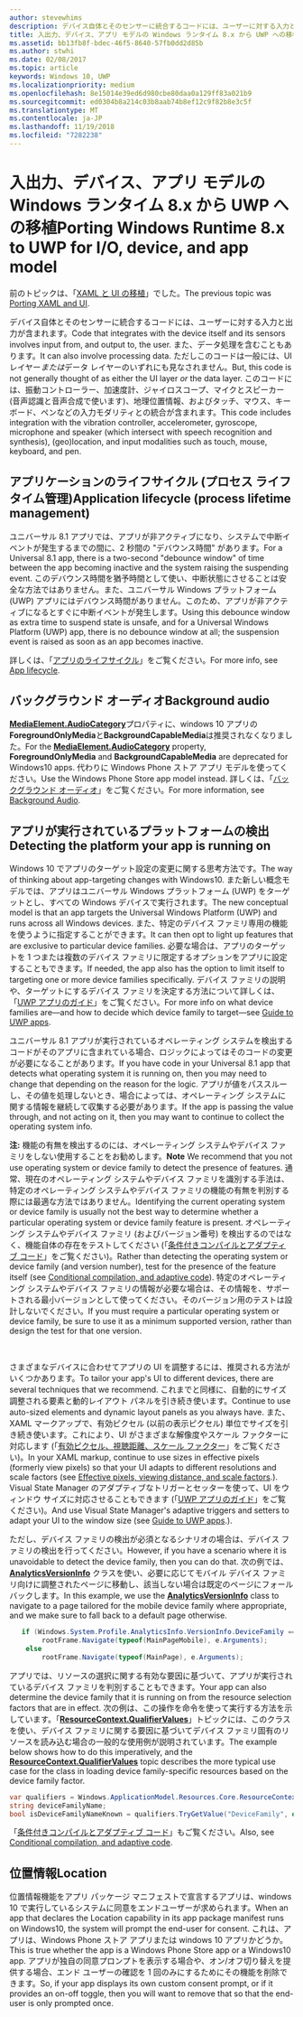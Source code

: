 ```yaml
---
author: stevewhims
description: デバイス自体とそのセンサーに統合するコードには、ユーザーに対する入力と出力が含まれます。
title: 入出力、デバイス、アプリ モデルの Windows ランタイム 8.x から UWP への移植'
ms.assetid: bb13fb8f-bdec-46f5-8640-57fb0dd2d85b
ms.author: stwhi
ms.date: 02/08/2017
ms.topic: article
keywords: Windows 10, UWP
ms.localizationpriority: medium
ms.openlocfilehash: 8e15014e39ed6d980cbe80daa0a129ff83a021b9
ms.sourcegitcommit: ed0304b8a214c03b8aab74b8ef12c9f82b8e3c5f
ms.translationtype: MT
ms.contentlocale: ja-JP
ms.lasthandoff: 11/19/2018
ms.locfileid: "7282238"
---
```

# <a name="porting-windows-runtime-8x-to-uwp-for-io-device-and-app-model"></a><span data-ttu-id="0bacf-104">入出力、デバイス、アプリ モデルの Windows ランタイム 8.x から UWP への移植</span><span class="sxs-lookup"><span data-stu-id="0bacf-104">Porting Windows Runtime 8.x to UWP for I/O, device, and app model</span></span>




<span data-ttu-id="0bacf-105">前のトピックは、「[XAML と UI の移植](w8x-to-uwp-porting-xaml-and-ui.md)」でした。</span><span class="sxs-lookup"><span data-stu-id="0bacf-105">The previous topic was [Porting XAML and UI](w8x-to-uwp-porting-xaml-and-ui.md).</span></span>

<span data-ttu-id="0bacf-106">デバイス自体とそのセンサーに統合するコードには、ユーザーに対する入力と出力が含まれます。</span><span class="sxs-lookup"><span data-stu-id="0bacf-106">Code that integrates with the device itself and its sensors involves input from, and output to, the user.</span></span> <span data-ttu-id="0bacf-107">また、データ処理を含むこともあります。</span><span class="sxs-lookup"><span data-stu-id="0bacf-107">It can also involve processing data.</span></span> <span data-ttu-id="0bacf-108">ただしこのコードは一般には、UI レイヤー*または*データ レイヤーのいずれにも見なされません。</span><span class="sxs-lookup"><span data-stu-id="0bacf-108">But, this code is not generally thought of as either the UI layer *or* the data layer.</span></span> <span data-ttu-id="0bacf-109">このコードには、振動コントローラー、加速度計、ジャイロスコープ、マイクとスピーカー (音声認識と音声合成で使います)、地理位置情報、およびタッチ、マウス、キーボード、ペンなどの入力モダリティとの統合が含まれます。</span><span class="sxs-lookup"><span data-stu-id="0bacf-109">This code includes integration with the vibration controller, accelerometer, gyroscope, microphone and speaker (which intersect with speech recognition and synthesis), (geo)location, and input modalities such as touch, mouse, keyboard, and pen.</span></span>

## <a name="application-lifecycle-process-lifetime-management"></a><span data-ttu-id="0bacf-110">アプリケーションのライフサイクル (プロセス ライフタイム管理)</span><span class="sxs-lookup"><span data-stu-id="0bacf-110">Application lifecycle (process lifetime management)</span></span>


<span data-ttu-id="0bacf-111">ユニバーサル 8.1 アプリでは、アプリが非アクティブになり、システムで中断イベントが発生するまでの間に、2 秒間の "デバウンス時間" があります。</span><span class="sxs-lookup"><span data-stu-id="0bacf-111">For a Universal 8.1 app, there is a two-second "debounce window" of time between the app becoming inactive and the system raising the suspending event.</span></span> <span data-ttu-id="0bacf-112">このデバウンス時間を猶予時間として使い、中断状態にさせることは安全な方法ではありません。また、ユニバーサル Windows プラットフォーム (UWP) アプリにはデバウンス時間がありません。このため、アプリが非アクティブになるとすぐに中断イベントが発生します。</span><span class="sxs-lookup"><span data-stu-id="0bacf-112">Using this debounce window as extra time to suspend state is unsafe, and for a Universal Windows Platform (UWP) app, there is no debounce window at all; the suspension event is raised as soon as an app becomes inactive.</span></span>

<span data-ttu-id="0bacf-113">詳しくは、「[アプリのライフサイクル](https://msdn.microsoft.com/library/windows/apps/mt243287)」をご覧ください。</span><span class="sxs-lookup"><span data-stu-id="0bacf-113">For more info, see [App lifecycle](https://msdn.microsoft.com/library/windows/apps/mt243287).</span></span>

## <a name="background-audio"></a><span data-ttu-id="0bacf-114">バックグラウンド オーディオ</span><span class="sxs-lookup"><span data-stu-id="0bacf-114">Background audio</span></span>


<span data-ttu-id="0bacf-115">[**MediaElement.AudioCategory**](https://msdn.microsoft.com/library/windows/apps/br227352)プロパティに、windows 10 アプリの**ForegroundOnlyMedia**と**BackgroundCapableMedia**は推奨されなくなりました。</span><span class="sxs-lookup"><span data-stu-id="0bacf-115">For the [**MediaElement.AudioCategory**](https://msdn.microsoft.com/library/windows/apps/br227352) property, **ForegroundOnlyMedia** and **BackgroundCapableMedia** are deprecated for Windows10 apps.</span></span> <span data-ttu-id="0bacf-116">代わりに Windows Phone ストア アプリ モデルを使ってください。</span><span class="sxs-lookup"><span data-stu-id="0bacf-116">Use the Windows Phone Store app model instead.</span></span> <span data-ttu-id="0bacf-117">詳しくは、「[バックグラウンド オーディオ](https://msdn.microsoft.com/library/windows/apps/mt282140)」をご覧ください。</span><span class="sxs-lookup"><span data-stu-id="0bacf-117">For more information, see [Background Audio](https://msdn.microsoft.com/library/windows/apps/mt282140).</span></span>

## <a name="detecting-the-platform-your-app-is-running-on"></a><span data-ttu-id="0bacf-118">アプリが実行されているプラットフォームの検出</span><span class="sxs-lookup"><span data-stu-id="0bacf-118">Detecting the platform your app is running on</span></span>


<span data-ttu-id="0bacf-119">Windows 10 でアプリのターゲット設定の変更に関する思考方法です。</span><span class="sxs-lookup"><span data-stu-id="0bacf-119">The way of thinking about app-targeting changes with Windows10.</span></span> <span data-ttu-id="0bacf-120">また新しい概念モデルでは、アプリはユニバーサル Windows プラットフォーム (UWP) をターゲットとし、すべての Windows デバイスで実行されます。</span><span class="sxs-lookup"><span data-stu-id="0bacf-120">The new conceptual model is that an app targets the Universal Windows Platform (UWP) and runs across all Windows devices.</span></span> <span data-ttu-id="0bacf-121">また、特定のデバイス ファミリ専用の機能を使うように指定することができます。</span><span class="sxs-lookup"><span data-stu-id="0bacf-121">It can then opt to light up features that are exclusive to particular device families.</span></span> <span data-ttu-id="0bacf-122">必要な場合は、アプリのターゲットを 1 つまたは複数のデバイス ファミリに限定するオプションをアプリに設定することもできます。</span><span class="sxs-lookup"><span data-stu-id="0bacf-122">If needed, the app also has the option to limit itself to targeting one or more device families specifically.</span></span> <span data-ttu-id="0bacf-123">デバイス ファミリの説明や、ターゲットにするデバイス ファミリを決定する方法について詳しくは、「[UWP アプリのガイド](https://msdn.microsoft.com/library/windows/apps/dn894631)」をご覧ください。</span><span class="sxs-lookup"><span data-stu-id="0bacf-123">For more info on what device families are—and how to decide which device family to target—see [Guide to UWP apps](https://msdn.microsoft.com/library/windows/apps/dn894631).</span></span>

<span data-ttu-id="0bacf-124">ユニバーサル 8.1 アプリが実行されているオペレーティング システムを検出するコードがそのアプリに含まれている場合、ロジックによってはそのコードの変更が必要になることがあります。</span><span class="sxs-lookup"><span data-stu-id="0bacf-124">If you have code in your Universal 8.1 app that detects what operating system it is running on, then you may need to change that depending on the reason for the logic.</span></span> <span data-ttu-id="0bacf-125">アプリが値をパススルーし、その値を処理しないとき、場合によっては、オペレーティング システムに関する情報を継続して収集する必要があります。</span><span class="sxs-lookup"><span data-stu-id="0bacf-125">If the app is passing the value through, and not acting on it, then you may want to continue to collect the operating system info.</span></span>

<span data-ttu-id="0bacf-126">**注:** 機能の有無を検出するのには、オペレーティング システムやデバイス ファミリをしない使用することをお勧めします。</span><span class="sxs-lookup"><span data-stu-id="0bacf-126">**Note** We recommend that you not use operating system or device family to detect the presence of features.</span></span> <span data-ttu-id="0bacf-127">通常、現在のオペレーティング システムやデバイス ファミリを識別する手法は、特定のオペレーティング システムやデバイス ファミリの機能の有無を判別する際には最適な方法ではありません。</span><span class="sxs-lookup"><span data-stu-id="0bacf-127">Identifying the current operating system or device family is usually not the best way to determine whether a particular operating system or device family feature is present.</span></span> <span data-ttu-id="0bacf-128">オペレーティング システムやデバイス ファミリ (およびバージョン番号) を検出するのではなく、機能自体の存在をテストしてください (「[条件付きコンパイルとアダプティブ コード](w8x-to-uwp-porting-to-a-uwp-project.md)」をご覧ください)。</span><span class="sxs-lookup"><span data-stu-id="0bacf-128">Rather than detecting the operating system or device family (and version number), test for the presence of the feature itself (see [Conditional compilation, and adaptive code](w8x-to-uwp-porting-to-a-uwp-project.md)).</span></span> <span data-ttu-id="0bacf-129">特定のオペレーティング システムやデバイス ファミリの情報が必要な場合は、その情報を、サポートされる最小バージョンとして使ってください。そのバージョン用のテストは設計しないでください。</span><span class="sxs-lookup"><span data-stu-id="0bacf-129">If you must require a particular operating system or device family, be sure to use it as a minimum supported version, rather than design the test for that one version.</span></span>

 

<span data-ttu-id="0bacf-130">さまざまなデバイスに合わせてアプリの UI を調整するには、推奨される方法がいくつかあります。</span><span class="sxs-lookup"><span data-stu-id="0bacf-130">To tailor your app's UI to different devices, there are several techniques that we recommend.</span></span> <span data-ttu-id="0bacf-131">これまでと同様に、自動的にサイズ調整される要素と動的レイアウト パネルを引き続き使います。</span><span class="sxs-lookup"><span data-stu-id="0bacf-131">Continue to use auto-sized elements and dynamic layout panels as you always have.</span></span> <span data-ttu-id="0bacf-132">また、XAML マークアップで、有効ピクセル (以前の表示ピクセル) 単位でサイズを引き続き使います。これにより、UI がさまざまな解像度やスケール ファクターに対応します (「[有効ピクセル、視聴距離、スケール ファクター](w8x-to-uwp-porting-xaml-and-ui.md)」をご覧ください)。</span><span class="sxs-lookup"><span data-stu-id="0bacf-132">In your XAML markup, continue to use sizes in effective pixels (formerly view pixels) so that your UI adapts to different resolutions and scale factors (see [Effective pixels, viewing distance, and scale factors](w8x-to-uwp-porting-xaml-and-ui.md).).</span></span> <span data-ttu-id="0bacf-133">Visual State Manager のアダプティブなトリガーとセッターを使って、UI をウィンドウ サイズに対応させることもできます (「[UWP アプリのガイド](https://msdn.microsoft.com/library/windows/apps/dn894631)」をご覧ください)。</span><span class="sxs-lookup"><span data-stu-id="0bacf-133">And use Visual State Manager's adaptive triggers and setters to adapt your UI to the window size (see [Guide to UWP apps](https://msdn.microsoft.com/library/windows/apps/dn894631).).</span></span>

<span data-ttu-id="0bacf-134">ただし、デバイス ファミリの検出が必須となるシナリオの場合は、デバイス ファミリの検出を行ってください。</span><span class="sxs-lookup"><span data-stu-id="0bacf-134">However, if you have a scenario where it is unavoidable to detect the device family, then you can do that.</span></span> <span data-ttu-id="0bacf-135">次の例では、[**AnalyticsVersionInfo**](https://msdn.microsoft.com/library/windows/apps/dn960165) クラスを使い、必要に応じてモバイル デバイス ファミリ向けに調整されたページに移動し、該当しない場合は既定のページにフォール バックします。</span><span class="sxs-lookup"><span data-stu-id="0bacf-135">In this example, we use the [**AnalyticsVersionInfo**](https://msdn.microsoft.com/library/windows/apps/dn960165) class to navigate to a page tailored for the mobile device family where appropriate, and we make sure to fall back to a default page otherwise.</span></span>

```csharp
   if (Windows.System.Profile.AnalyticsInfo.VersionInfo.DeviceFamily == "Windows.Mobile")
        rootFrame.Navigate(typeof(MainPageMobile), e.Arguments);
    else
        rootFrame.Navigate(typeof(MainPage), e.Arguments);
```

<span data-ttu-id="0bacf-136">アプリでは、リソースの選択に関する有効な要因に基づいて、アプリが実行されているデバイス ファミリを判別することもできます。</span><span class="sxs-lookup"><span data-stu-id="0bacf-136">Your app can also determine the device family that it is running on from the resource selection factors that are in effect.</span></span> <span data-ttu-id="0bacf-137">次の例は、この操作を命令を使って実行する方法を示しています。「[**ResourceContext.QualifierValues**](https://msdn.microsoft.com/library/windows/apps/br206071)」トピックには、このクラスを使い、デバイス ファミリに関する要因に基づいてデバイス ファミリ固有のリソースを読み込む場合の一般的な使用例が説明されています。</span><span class="sxs-lookup"><span data-stu-id="0bacf-137">The example below shows how to do this imperatively, and the [**ResourceContext.QualifierValues**](https://msdn.microsoft.com/library/windows/apps/br206071) topic describes the more typical use case for the class in loading device family-specific resources based on the device family factor.</span></span>

```csharp
var qualifiers = Windows.ApplicationModel.Resources.Core.ResourceContext.GetForCurrentView().QualifierValues;
string deviceFamilyName;
bool isDeviceFamilyNameKnown = qualifiers.TryGetValue("DeviceFamily", out deviceFamilyName);
```

<span data-ttu-id="0bacf-138">「[条件付きコンパイルとアダプティブ コード](w8x-to-uwp-porting-to-a-uwp-project.md)」もご覧ください。</span><span class="sxs-lookup"><span data-stu-id="0bacf-138">Also, see [Conditional compilation, and adaptive code](w8x-to-uwp-porting-to-a-uwp-project.md).</span></span>

## <a name="location"></a><span data-ttu-id="0bacf-139">位置情報</span><span class="sxs-lookup"><span data-stu-id="0bacf-139">Location</span></span>


<span data-ttu-id="0bacf-140">位置情報機能をアプリ パッケージ マニフェストで宣言するアプリは、windows 10 で実行しているシステムに同意をエンドユーザーが求められます。</span><span class="sxs-lookup"><span data-stu-id="0bacf-140">When an app that declares the Location capability in its app package manifest runs on Windows10, the system will prompt the end-user for consent.</span></span> <span data-ttu-id="0bacf-141">これは、アプリは、Windows Phone ストア アプリまたは windows 10 アプリかどうか。</span><span class="sxs-lookup"><span data-stu-id="0bacf-141">This is true whether the app is a Windows Phone Store app or a Windows10 app.</span></span> <span data-ttu-id="0bacf-142">アプリが独自の同意プロンプトを表示する場合や、オン/オフ切り替えを提供する場合、エンド ユーザーの確認を 1 回のみにするためにその機能を削除できます。</span><span class="sxs-lookup"><span data-stu-id="0bacf-142">So, if your app displays its own custom consent prompt, or if it provides an on-off toggle, then you will want to remove that so that the end-user is only prompted once.</span></span>

 

 




